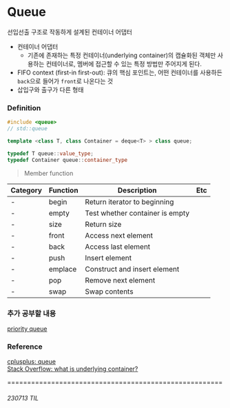 # Queue
선입선출 구조로 작동하게 설계된 컨테이너 어댑터<br>
- 컨테이너 어댑터
    - 기존에 존재하는 특정 컨테이너(underlying container)의 캡슐화된 객체만 사용하는 컨테이너로, 멤버에 접근할 수 있는 특정 방법만 주어지게 된다.
- FIFO context (first-in first-out): 큐의 핵심 포인트는, 어떤 컨테이너를 사용하든 `back`으로 들어가 `front`로 나온다는 것<br>
- 삽입구와 출구가 다른 형태<br>

### Definition
```c++
#include <queue>
// std::queue

template <class T, class Container = deque<T> > class queue;

typedef T queue::value_type;
typedef Container queue::container_type
```
> Member function

| Category | Function | Description | Etc |
|--------|--------|--------|--------|
| - | begin | Return iterator to beginning | |
| - | empty | Test whether container is empty | |
| - | size | Return size | |
| - | front | Access next element | |
| - | back | Access last element | |
| - | push | Insert element | |
| - | emplace | Construct and insert element | |
| - | pop | Remove next element | |
| - | swap | Swap contents | |


### 추가 공부할 내용
[priority queue]()

### Reference
[cplusplus: queue](https://cplusplus.com/reference/queue/queue/)  
[Stack Overflow: what is underlying container?](https://stackoverflow.com/questions/37306979/what-are-underlying-containers)

======================================================
###### 230713 TIL